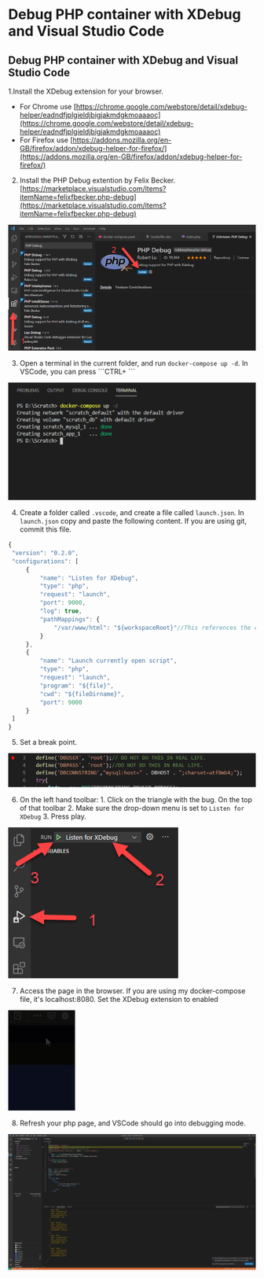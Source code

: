 # Debug PHP container with XDebug and Visual Studio Code

## Debug PHP container with XDebug and Visual Studio Code

1.Install the XDebug extension for your browser. 

* For Chrome use [https://chrome.google.com/webstore/detail/xdebug-helper/eadndfjplgieldjbigjakmdgkmoaaaoc](https://chrome.google.com/webstore/detail/xdebug-helper/eadndfjplgieldjbigjakmdgkmoaaaoc)
* For Firefox use [https://addons.mozilla.org/en-GB/firefox/addon/xdebug-helper-for-firefox/](https://addons.mozilla.org/en-GB/firefox/addon/xdebug-helper-for-firefox/)

2. Install the PHP Debug extention by Felix Becker.  [https://marketplace.visualstudio.com/items?itemName=felixfbecker.php-debug](https://marketplace.visualstudio.com/items?itemName=felixfbecker.php-debug)

![Install Extension](.gitbook/assets/VSCodeInstallXDebug.png)

3. Open a terminal in the current folder, and run `docker-compose up -d`. In VSCode, you can press \```CTRL+ ```  

![Terminal](.gitbook/assets/VSCodeTerminal.png)

4. Create a folder called `.vscode`, and create a file called `launch.json`. In `launch.json` copy and paste the following content. If you are using git, commit this file.

```javascript
{
 "version": "0.2.0",
 "configurations": [
     {
         "name": "Listen for XDebug",
         "type": "php",
         "request": "launch",
         "port": 9000,
         "log": true,
         "pathMappings": {
             "/var/www/html": "${workspaceRoot}"//This references the current directory. If you are using a src folder AND you mounted that folder in docker, add /src to the end of this line.
         }
     },
     {
         "name": "Launch currently open script",
         "type": "php",
         "request": "launch",
         "program": "${file}",
         "cwd": "${fileDirname}",
         "port": 9000
     }
 ]
}
```

5. Set a break point.

![Breakpoint](.gitbook/assets/VSCodeBreakpoint.png)

6. On the left hand toolbar: 1. Click on the triangle with the bug. On the top of that toolbar 2. Make sure the drop-down menu is set to `Listen for XDebug` 3. Press play.  

![Start Debug](.gitbook/assets/VSCodeStartDebug.png)

7. Access the page in the browser. If you are using my docker-compose file, it's localhost:8080. Set the XDebug extension to enabled

![Enable XDebug](.gitbook/assets/xdebugextensionenable.gif)



8. Refresh your php page, and VSCode should go into debugging mode. 

![Debug Window](.gitbook/assets/VSCodeDebugWindow.png)

